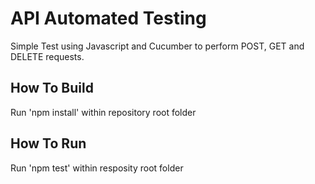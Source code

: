 # API Automated Testing
Simple Test using Javascript and Cucumber to perform POST, GET and DELETE requests.

## How To Build
Run 'npm install' within repository root folder

## How To Run
Run 'npm test' within resposity root folder 
